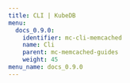 ```yaml
---
title: CLI | KubeDB
menu:
  docs_0.9.0:
    identifier: mc-cli-memcached
    name: Cli
    parent: mc-memcached-guides
    weight: 45
menu_name: docs_0.9.0
---
```

